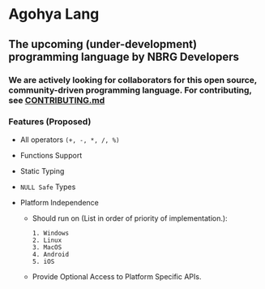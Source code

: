 # Agohya Lang

## The upcoming (under-development) programming language by NBRG Developers

### We are actively looking for collaborators for this open source, community-driven programming language. For contributing, see [CONTRIBUTING.md](https://github.com/agohya/lang/tree/master/CONTRIBUTING.md)

### Features (Proposed)

* All operators `(+, -, *, /, %)`
* Functions Support
* Static Typing
* `NULL Safe` Types
* Platform Independence

  * Should run on (List in order of priority of implementation.):

        1. Windows
        2. Linux
        3. MacOS
        4. Android
        5. iOS
  * Provide Optional Access to Platform Specific APIs.
